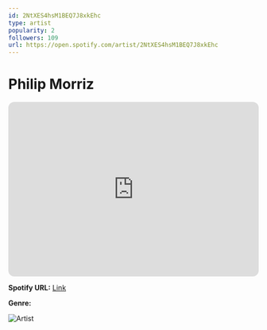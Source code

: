 ```yaml
---
id: 2NtXES4hsM1BEQ7J8xkEhc
type: artist
popularity: 2
followers: 109
url: https://open.spotify.com/artist/2NtXES4hsM1BEQ7J8xkEhc
---
```

# Philip Morriz

<iframe style="border-radius:12px" src="https://open.spotify.com/embed/artist/2NtXES4hsM1BEQ7J8xkEhc" width="100%" height="352" frameBorder="0" allowfullscreen="" allow="autoplay; clipboard-write; encrypted-media; fullscreen; picture-in-picture" loading="lazy"></iframe>

**Spotify URL:** [Link](https://open.spotify.com/artist/2NtXES4hsM1BEQ7J8xkEhc)

**Genre:** 

![Artist](https://i.scdn.co/image/ab6761610000e5eba52c65fd11ca468a638375bb)
